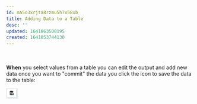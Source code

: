 ```yaml
---
id: ma5o3xrjta8rzmu5h7x58xb
title: Adding Data to a Table
desc: ''
updated: 1641863508195
created: 1641853744130
---
```



<br></br>
**When** you select values from a table you can edit the output and add new data
once you want to "commit" the data you click the icon to save the data to the table:

![save data icon](/assets/images/2022-01-10-14-30-12.png)
